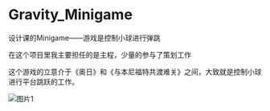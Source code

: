 # Gravity_Minigame

设计课的Minigame——游戏是控制小球进行弹跳


在这个项目里我主要担任的是主程，少量的参与了策划工作


这个游戏的立意介于《奥日》和《与本尼福特共渡难关》之间，大致就是控制小球进行平台跳跃的工作。


![图片1](https://user-images.githubusercontent.com/44309413/109392783-f934c480-7958-11eb-8b57-b8932b0ed140.gif)
